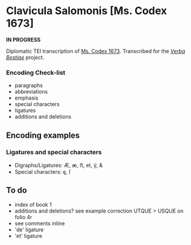 # Clavicula Salomonis [Ms. Codex 1673]

**IN PROGRESS**

Diplomatic TEI transcription of [Ms. Codex 1673](http://dla.library.upenn.edu/dla/medren/detail.html?id=MEDREN_9962943583503681).
Transcribed for the [_Verba Bestiae_](https://github.com/CIRCSE/VerbaBestiae) project. 


### Encoding Check-list

- paragraphs
- abbreviations
- emphasis
- special characters
- ligatures
- additions and deletions  


## Encoding examples

### Ligatures and special characters

- Digraphs/Ligatures: Æ, æ, ﬅ, et, ÿ, &
- Special characters: ę, ſ


<!--TEI references:
- `<charDecl>` element: https://www.tei-c.org/release/doc/tei-p5-doc/en/html/examples-charDecl.html
- `<g>` element: https://tei-c.org/release/doc/tei-p5-doc/en/html/ref-g.html
- `<glyph>` element: https://tei-c.org/release/doc/tei-p5-doc/en/html/ref-glyph.html

### Abbreviations

```
aut combustionem statim ac egredietur <choice><abbr><g ref="#acircum">a</g></abbr><expan>a<ex>ut</ex></expan></choice> radijs
```

&c. > et cetera

```
mine Adonay <choice><abbr><g ref="#et">et</g>c.</abbr><expan><ex>et</ex> c.<ex>etera</ex></expan></choice> ut in 2. Libro.
```

TEI references:
- `<choice>` element: https://www.tei-c.org/release/doc/tei-p5-doc/en/html/ref-choice.html
- `<expan>` element: https://www.tei-c.org/release/doc/tei-p5-doc/en/html/ref-expan.html
- `<abbr>` element: https://www.tei-c.org/release/doc/tei-p5-doc/en/html/ref-abbr.html


### Addition

```
nerearum, ac pulverum, quae ad ph<add place="above">r</add>aeneses, aliaque
```

```
dei, videlicet: ad orientem El. <g ref="#acircum">a</g><add type="partial" place="inline">d</add> occidentem
```

TEI reference:
 - `<add>` element: https://tei-c.org/release/doc/tei-p5-doc/en/html/ref-add.html


### Emphasis

```
nerabilia signa: <hi rend="emphasis">Tau</hi>. Et inter primum et se
```

TEI references:
- `<hi>` element: https://www.tei-c.org/release/doc/tei-p5-doc/en/html/ref-hi.html
- `@rend` attribute: https://www.tei-c.org/release/doc/tei-p5-doc/en/html/ref-att.global.rendition.html

-->

## To do
- index of book 1
- additions and deletions? see example correction UTQUE > USQUE on folio 4r
- see comments inline
- 'de' ligature
- 'et' ligature

